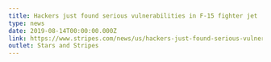 ```yaml
---
title: Hackers just found serious vulnerabilities in F-15 fighter jet
type: news
date: 2019-08-14T00:00:00.000Z
link: https://www.stripes.com/news/us/hackers-just-found-serious-vulnerabilities-in-f-15-fighter-jet-1.594248
outlet: Stars and Stripes
---
```

